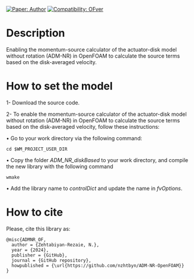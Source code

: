 <!--  [![Compatibility: OFver](https://img.shields.io/badge/Compatible_with-OpenFOAM.v2112-lightblue.svg)]()  -->
[![Paper: Author](https://img.shields.io/badge/Author-green.svg)](https://sites.google.com/view/zehtabiyan/home)
[![Compatibility: OFver](https://img.shields.io/badge/Compatible_with-OpenFOAM.v2012/v2112/v2312-lightblue.svg)]()

# Description
Enabling the momentum-source calculator of the actuator-disk model without rotation (ADM-NR) in OpenFOAM to calculate the source terms based on the disk-averaged velocity.

# How to set the model
1- Download the source code.

2- To enable the momentum-source calculator of the actuator-disk model without rotation (ADM-NR) in OpenFOAM to calculate the source terms based on the disk-averaged velocity, follow these instructions:

$\bullet$ Go to your work directory via the following command:
  
`cd $WM_PROJECT_USER_DIR`
       
$\bullet$ Copy the folder _ADM_NR_diskBased_ to your work directory, and compile the new library with the following command
  
 `wmake`
 
$\bullet$ Add the library name to _controlDict_ and update the name in _fvOptions_.


# How to cite
Please, cite this library as:
```
@misc{ADMNR_OF,
  author = {Zehtabiyan-Rezaie, N.},
  year = {2024},
  publisher = {GitHub},
  journal = {GitHub repository},
  howpublished = {\url{https://github.com/nzhtbyn/ADM-NR-OpenFOAM}}
}
```
